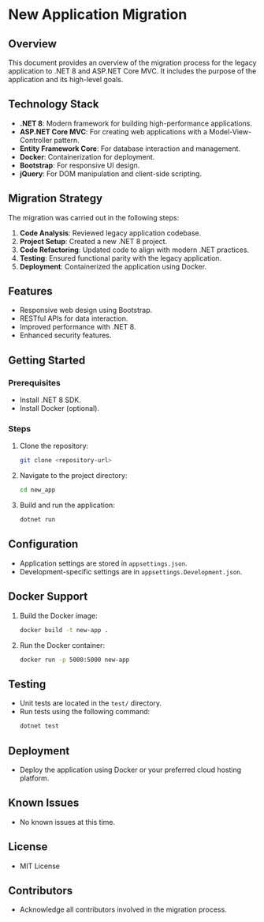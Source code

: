 # New Application Migration

## Overview
This document provides an overview of the migration process for the legacy application to .NET 8 and ASP.NET Core MVC. It includes the purpose of the application and its high-level goals.

## Technology Stack
- **.NET 8**: Modern framework for building high-performance applications.
- **ASP.NET Core MVC**: For creating web applications with a Model-View-Controller pattern.
- **Entity Framework Core**: For database interaction and management.
- **Docker**: Containerization for deployment.
- **Bootstrap**: For responsive UI design.
- **jQuery**: For DOM manipulation and client-side scripting.

## Migration Strategy
The migration was carried out in the following steps:
1. **Code Analysis**: Reviewed legacy application codebase.
2. **Project Setup**: Created a new .NET 8 project.
3. **Code Refactoring**: Updated code to align with modern .NET practices.
4. **Testing**: Ensured functional parity with the legacy application.
5. **Deployment**: Containerized the application using Docker.

## Features
- Responsive web design using Bootstrap.
- RESTful APIs for data interaction.
- Improved performance with .NET 8.
- Enhanced security features.

## Getting Started
### Prerequisites
- Install .NET 8 SDK.
- Install Docker (optional).

### Steps
1. Clone the repository:
    ```bash
    git clone <repository-url>
    ```
2. Navigate to the project directory:
    ```bash
    cd new_app
    ```
3. Build and run the application:
    ```bash
    dotnet run
    ```

## Configuration
- Application settings are stored in `appsettings.json`.
- Development-specific settings are in `appsettings.Development.json`.

## Docker Support
1. Build the Docker image:
    ```bash
    docker build -t new-app .
    ```
2. Run the Docker container:
    ```bash
    docker run -p 5000:5000 new-app
    ```

## Testing
- Unit tests are located in the `test/` directory.
- Run tests using the following command:
    ```bash
    dotnet test
    ```

## Deployment
- Deploy the application using Docker or your preferred cloud hosting platform.

## Known Issues
- No known issues at this time.

## License
- MIT License

## Contributors
- Acknowledge all contributors involved in the migration process.